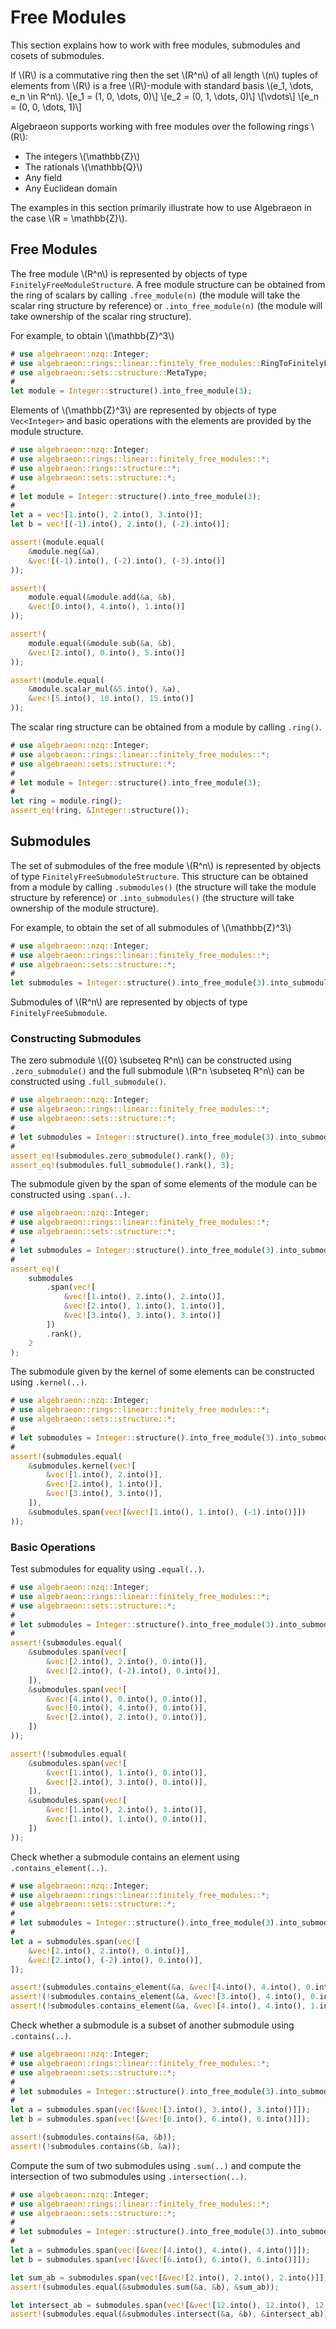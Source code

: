 # Free Modules

This section explains how to work with free modules, submodules and cosets of submodules.

If \\(R\\) is a commutative ring then the set \\(R^n\\) of all length \\(n\\) tuples of elements from \\(R\\) is a free \\(R\\)-module with standard basis \\(e_1, \dots, e_n \in R^n\\).
\\[e_1 = (1, 0, \dots, 0)\\]
\\[e_2 = (0, 1, \dots, 0)\\]
\\[\vdots\\]
\\[e_n = (0, 0, \dots, 1)\\]

Algebraeon supports working with free modules over the following rings \\(R\\):
 - The integers \\(\mathbb{Z}\\)
 - The rationals \\(\mathbb{Q}\\)
 - Any field
 - Any Euclidean domain

The examples in this section primarily illustrate how to use Algebraeon in the case \\(R = \mathbb{Z}\\). 

## Free Modules

The free module \\(R^n\\) is represented by objects of type `FinitelyFreeModuleStructure`. A free module structure can be obtained from the ring of scalars by calling `.free_module(n)` (the module will take the scalar ring structure by reference) or `.into_free_module(n)` (the module will take ownership of the scalar ring structure).

For example, to obtain \\(\mathbb{Z}^3\\)

```rust
# use algebraeon::nzq::Integer;
# use algebraeon::rings::linear::finitely_free_modules::RingToFinitelyFreeModuleSignature;
# use algebraeon::sets::structure::MetaType;
#
let module = Integer::structure().into_free_module(3);
```

Elements of \\(\mathbb{Z}^3\\) are represented by objects of type `Vec<Integer>` and basic operations with the elements are provided by the module structure.

```rust
# use algebraeon::nzq::Integer;
# use algebraeon::rings::linear::finitely_free_modules::*;
# use algebraeon::rings::structure::*;
# use algebraeon::sets::structure::*;
# 
# let module = Integer::structure().into_free_module(3);
# 
let a = vec![1.into(), 2.into(), 3.into()];
let b = vec![(-1).into(), 2.into(), (-2).into()];

assert!(module.equal(
    &module.neg(&a),
    &vec![(-1).into(), (-2).into(), (-3).into()]
));

assert!(
    module.equal(&module.add(&a, &b), 
    &vec![0.into(), 4.into(), 1.into()]
));

assert!(
    module.equal(&module.sub(&a, &b),
    &vec![2.into(), 0.into(), 5.into()]
));

assert!(module.equal(
    &module.scalar_mul(&5.into(), &a),
    &vec![5.into(), 10.into(), 15.into()]
));
```

The scalar ring structure can be obtained from a module by calling `.ring()`.

```rust
# use algebraeon::nzq::Integer;
# use algebraeon::rings::linear::finitely_free_modules::*;
# use algebraeon::sets::structure::*;
# 
# let module = Integer::structure().into_free_module(3);
# 
let ring = module.ring();
assert_eq!(ring, &Integer::structure());
```

## Submodules

The set of submodules of the free module \\(R^n\\) is represented by objects of type `FinitelyFreeSubmoduleStructure`. This structure can be obtained from a module by calling `.submodules()` (the structure will take the module structure by reference) or `.into_submodules()` (the structure will take ownership of the module structure).

For example, to obtain the set of all submodules of \\(\mathbb{Z}^3\\)

```rust
# use algebraeon::nzq::Integer;
# use algebraeon::rings::linear::finitely_free_modules::*;
# use algebraeon::sets::structure::*;
# 
let submodules = Integer::structure().into_free_module(3).into_submodules();
```

Submodules of \\(R^n\\) are represented by objects of type `FinitelyFreeSubmodule`.

### Constructing Submodules

The zero submodule \\(\{0\} \subseteq R^n\\) can be constructed using `.zero_submodule()` and the full submodule \\(R^n \subseteq R^n\\) can be constructed using `.full_submodule()`.

```rust
# use algebraeon::nzq::Integer;
# use algebraeon::rings::linear::finitely_free_modules::*;
# use algebraeon::sets::structure::*;
# 
# let submodules = Integer::structure().into_free_module(3).into_submodules();
# 
assert_eq!(submodules.zero_submodule().rank(), 0);
assert_eq!(submodules.full_submodule().rank(), 3);
```

The submodule given by the span of some elements of the module can be constructed using `.span(..)`.

```rust
# use algebraeon::nzq::Integer;
# use algebraeon::rings::linear::finitely_free_modules::*;
# use algebraeon::sets::structure::*;
# 
# let submodules = Integer::structure().into_free_module(3).into_submodules();
# 
assert_eq!(
    submodules
        .span(vec![
            &vec![1.into(), 2.into(), 2.into()],
            &vec![2.into(), 1.into(), 1.into()],
            &vec![3.into(), 3.into(), 3.into()]
        ])
        .rank(),
    2
);
```

The submodule given by the kernel of some elements can be constructed using `.kernel(..)`.

```rust
# use algebraeon::nzq::Integer;
# use algebraeon::rings::linear::finitely_free_modules::*;
# use algebraeon::sets::structure::*;
# 
# let submodules = Integer::structure().into_free_module(3).into_submodules();
# 
assert!(submodules.equal(
    &submodules.kernel(vec![
        &vec![1.into(), 2.into()],
        &vec![2.into(), 1.into()],
        &vec![3.into(), 3.into()],
    ]),
    &submodules.span(vec![&vec![1.into(), 1.into(), (-1).into()]])
));
```

### Basic Operations

Test submodules for equality using `.equal(..)`.

```rust
# use algebraeon::nzq::Integer;
# use algebraeon::rings::linear::finitely_free_modules::*;
# use algebraeon::sets::structure::*;
# 
# let submodules = Integer::structure().into_free_module(3).into_submodules();
# 
assert!(submodules.equal(
    &submodules.span(vec![
        &vec![2.into(), 2.into(), 0.into()],
        &vec![2.into(), (-2).into(), 0.into()],
    ]),
    &submodules.span(vec![
        &vec![4.into(), 0.into(), 0.into()],
        &vec![0.into(), 4.into(), 0.into()],
        &vec![2.into(), 2.into(), 0.into()],
    ])
));

assert!(!submodules.equal(
    &submodules.span(vec![
        &vec![1.into(), 1.into(), 0.into()],
        &vec![2.into(), 3.into(), 0.into()],
    ]),
    &submodules.span(vec![
        &vec![1.into(), 2.into(), 3.into()],
        &vec![1.into(), 1.into(), 0.into()],
    ])
));
```

Check whether a submodule contains an element using `.contains_element(..)`.

```rust
# use algebraeon::nzq::Integer;
# use algebraeon::rings::linear::finitely_free_modules::*;
# use algebraeon::sets::structure::*;
# 
# let submodules = Integer::structure().into_free_module(3).into_submodules();
# 
let a = submodules.span(vec![
    &vec![2.into(), 2.into(), 0.into()],
    &vec![2.into(), (-2).into(), 0.into()],
]);

assert!(submodules.contains_element(&a, &vec![4.into(), 4.into(), 0.into()]));
assert!(!submodules.contains_element(&a, &vec![3.into(), 4.into(), 0.into()]));
assert!(!submodules.contains_element(&a, &vec![4.into(), 4.into(), 1.into()]));
```

Check whether a submodule is a subset of another submodule using `.contains(..)`.

```rust
# use algebraeon::nzq::Integer;
# use algebraeon::rings::linear::finitely_free_modules::*;
# use algebraeon::sets::structure::*;
# 
# let submodules = Integer::structure().into_free_module(3).into_submodules();
# 
let a = submodules.span(vec![&vec![3.into(), 3.into(), 3.into()]]);
let b = submodules.span(vec![&vec![6.into(), 6.into(), 6.into()]]);

assert!(submodules.contains(&a, &b));
assert!(!submodules.contains(&b, &a));
```

Compute the sum of two submodules using `.sum(..)` and compute the intersection of two submodules using `.intersection(..)`.

```rust
# use algebraeon::nzq::Integer;
# use algebraeon::rings::linear::finitely_free_modules::*;
# use algebraeon::sets::structure::*;
# 
# let submodules = Integer::structure().into_free_module(3).into_submodules();
# 
let a = submodules.span(vec![&vec![4.into(), 4.into(), 4.into()]]);
let b = submodules.span(vec![&vec![6.into(), 6.into(), 6.into()]]);

let sum_ab = submodules.span(vec![&vec![2.into(), 2.into(), 2.into()]]);
assert!(submodules.equal(&submodules.sum(&a, &b), &sum_ab));

let intersect_ab = submodules.span(vec![&vec![12.into(), 12.into(), 12.into()]]);
assert!(submodules.equal(&submodules.intersect(&a, &b), &intersect_ab));
```

<!-- ### Other Operations
 - Reducing an element (sometimes unique)
 - `extension_basis` -->

<!-- ## Cosets

### Constructing Cosets

 - From an element
 - Full coset
 - From a submodule
 - From a submodule and an offset

### Operations

 - Equality of cosets
 - Contains a point
 - Contains a cosets
 - Sum
 - Intersection

## Affine Subsets

### Constructing Affine Subsets

 - Empty
 - From an element
 - Full coset
 - From a submodule
 - From a submodule and an offset

### Operations

 - Equality
 - Contains a point
 - Contains an affine subset
 - Sum
 - Intersection
 -->

